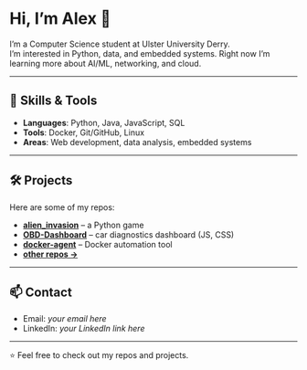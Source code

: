 # Hi, I’m Alex 👋

I’m a Computer Science student at Ulster University Derry.  
I’m interested in Python, data, and embedded systems. Right now I’m learning more about AI/ML, networking, and cloud.

---

## 🔧 Skills & Tools
- **Languages**: Python, Java, JavaScript, SQL  
- **Tools**: Docker, Git/GitHub, Linux  
- **Areas**: Web development, data analysis, embedded systems

---

## 🛠 Projects
Here are some of my repos:

- [**alien_invasion**](https://github.com/AlexLangan/alien_invasion) – a Python game  
- [**OBD-Dashboard**](https://github.com/AlexLangan/OBD-Dashboard) – car diagnostics dashboard (JS, CSS)  
- [**docker-agent**](https://github.com/AlexLangan/docker-agent) – Docker automation tool  
- [**other repos →**](https://github.com/AlexLangan?tab=repositories)

---

## 📫 Contact
- Email: *your email here*  
- LinkedIn: *your LinkedIn link here*  

---

⭐️ Feel free to check out my repos and projects.
